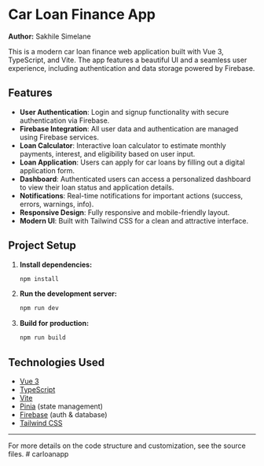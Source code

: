 # Car Loan Finance App

**Author:** Sakhile Simelane

This is a modern car loan finance web application built with Vue 3, TypeScript, and Vite. The app features a beautiful UI and a seamless user experience, including authentication and data storage powered by Firebase.

## Features

- **User Authentication**: Login and signup functionality with secure authentication via Firebase.
- **Firebase Integration**: All user data and authentication are managed using Firebase services.
- **Loan Calculator**: Interactive loan calculator to estimate monthly payments, interest, and eligibility based on user input.
- **Loan Application**: Users can apply for car loans by filling out a digital application form.
- **Dashboard**: Authenticated users can access a personalized dashboard to view their loan status and application details.
- **Notifications**: Real-time notifications for important actions (success, errors, warnings, info).
- **Responsive Design**: Fully responsive and mobile-friendly layout.
- **Modern UI**: Built with Tailwind CSS for a clean and attractive interface.

## Project Setup

1. **Install dependencies:**
   ```bash
   npm install
   ```
2. **Run the development server:**
   ```bash
   npm run dev
   ```
3. **Build for production:**
   ```bash
   npm run build
   ```

## Technologies Used
- [Vue 3](https://vuejs.org/)
- [TypeScript](https://www.typescriptlang.org/)
- [Vite](https://vitejs.dev/)
- [Pinia](https://pinia.vuejs.org/) (state management)
- [Firebase](https://firebase.google.com/) (auth & database)
- [Tailwind CSS](https://tailwindcss.com/)

---

For more details on the code structure and customization, see the source files.
#   c a r l o a n a p p  
 